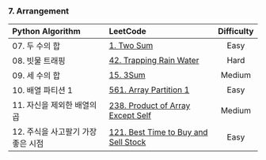 ### 7. Arrangement

| Python Algorithm | LeetCode | Difficulty |
| :--- | :--- | :---: |
| 07. 두 수의 합 | [1. Two Sum](https://leetcode.com/problems/two-sum/) | Easy |
| 08. 빗물 트래핑 | [42. Trapping Rain Water](https://leetcode.com/problems/trapping-rain-water/) | Hard |
| 09. 세 수의 합 | [15. 3Sum](https://leetcode.com/problems/3sum/) | Medium |
| 10. 배열 파티션 1 |[561. Array Partition 1](https://leetcode.com/problems/array-partition/) | Easy |
| 11. 자신을 제외한 배열의 곱 | [238. Product of Array Except Self](https://leetcode.com/problems/product-of-array-except-self/) | Medium |
| 12. 주식을 사고팔기 가장 좋은 시점 | [121. Best Time to Buy and Sell Stock](https://leetcode.com/problems/best-time-to-buy-and-sell-stock/) | Easy |